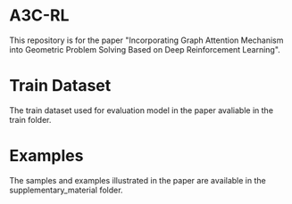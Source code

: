 # A3C-RL

This repository is for the paper "Incorporating Graph Attention Mechanism into Geometric Problem Solving Based on Deep Reinforcement Learning".

# Train Dataset

The train dataset used for evaluation model in the paper avaliable in the train folder.

# Examples

The samples and examples illustrated in the paper are available in the supplementary_material folder.
